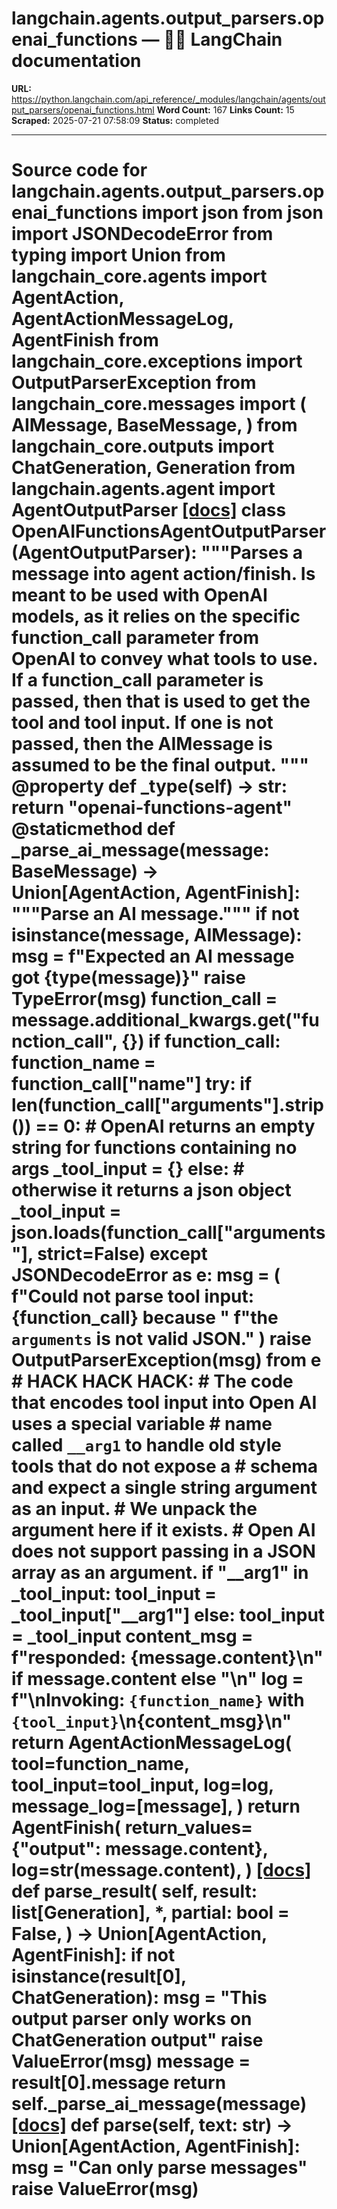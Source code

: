 # langchain.agents.output_parsers.openai_functions — 🦜🔗 LangChain  documentation

**URL:** https://python.langchain.com/api_reference/_modules/langchain/agents/output_parsers/openai_functions.html
**Word Count:** 167
**Links Count:** 15
**Scraped:** 2025-07-21 07:58:09
**Status:** completed

---

# Source code for langchain.agents.output\_parsers.openai\_functions               import json     from json import JSONDecodeError     from typing import Union          from langchain_core.agents import AgentAction, AgentActionMessageLog, AgentFinish     from langchain_core.exceptions import OutputParserException     from langchain_core.messages import (         AIMessage,         BaseMessage,     )     from langchain_core.outputs import ChatGeneration, Generation          from langchain.agents.agent import AgentOutputParser                              [[docs]](https://python.langchain.com/api_reference/langchain/agents/langchain.agents.output_parsers.openai_functions.OpenAIFunctionsAgentOutputParser.html#langchain.agents.output_parsers.openai_functions.OpenAIFunctionsAgentOutputParser)     class OpenAIFunctionsAgentOutputParser(AgentOutputParser):         """Parses a message into agent action/finish.              Is meant to be used with OpenAI models, as it relies on the specific         function_call parameter from OpenAI to convey what tools to use.              If a function_call parameter is passed, then that is used to get         the tool and tool input.              If one is not passed, then the AIMessage is assumed to be the final output.         """              @property         def _type(self) -> str:             return "openai-functions-agent"              @staticmethod         def _parse_ai_message(message: BaseMessage) -> Union[AgentAction, AgentFinish]:             """Parse an AI message."""             if not isinstance(message, AIMessage):                 msg = f"Expected an AI message got {type(message)}"                 raise TypeError(msg)                  function_call = message.additional_kwargs.get("function_call", {})                  if function_call:                 function_name = function_call["name"]                 try:                     if len(function_call["arguments"].strip()) == 0:                         # OpenAI returns an empty string for functions containing no args                         _tool_input = {}                     else:                         # otherwise it returns a json object                         _tool_input = json.loads(function_call["arguments"], strict=False)                 except JSONDecodeError as e:                     msg = (                         f"Could not parse tool input: {function_call} because "                         f"the `arguments` is not valid JSON."                     )                     raise OutputParserException(msg) from e                      # HACK HACK HACK:                 # The code that encodes tool input into Open AI uses a special variable                 # name called `__arg1` to handle old style tools that do not expose a                 # schema and expect a single string argument as an input.                 # We unpack the argument here if it exists.                 # Open AI does not support passing in a JSON array as an argument.                 if "__arg1" in _tool_input:                     tool_input = _tool_input["__arg1"]                 else:                     tool_input = _tool_input                      content_msg = f"responded: {message.content}\n" if message.content else "\n"                 log = f"\nInvoking: `{function_name}` with `{tool_input}`\n{content_msg}\n"                 return AgentActionMessageLog(                     tool=function_name,                     tool_input=tool_input,                     log=log,                     message_log=[message],                 )                  return AgentFinish(                 return_values={"output": message.content},                 log=str(message.content),             )                         [[docs]](https://python.langchain.com/api_reference/langchain/agents/langchain.agents.output_parsers.openai_functions.OpenAIFunctionsAgentOutputParser.html#langchain.agents.output_parsers.openai_functions.OpenAIFunctionsAgentOutputParser.parse_result)         def parse_result(             self,             result: list[Generation],             *,             partial: bool = False,         ) -> Union[AgentAction, AgentFinish]:             if not isinstance(result[0], ChatGeneration):                 msg = "This output parser only works on ChatGeneration output"                 raise ValueError(msg)             message = result[0].message             return self._parse_ai_message(message)                                        [[docs]](https://python.langchain.com/api_reference/langchain/agents/langchain.agents.output_parsers.openai_functions.OpenAIFunctionsAgentOutputParser.html#langchain.agents.output_parsers.openai_functions.OpenAIFunctionsAgentOutputParser.parse)         def parse(self, text: str) -> Union[AgentAction, AgentFinish]:             msg = "Can only parse messages"             raise ValueError(msg)